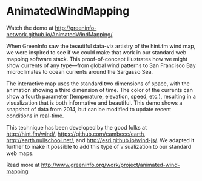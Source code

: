 # AnimatedWindMapping

Watch the demo at http://greeninfo-network.github.io/AnimatedWindMapping/

When GreenInfo saw the beautiful data-viz artistry of the hint.fm wind map, we were inspired to see if we could make that work in our standard web mapping software stack. This proof-of-concept illustrates how we might show currents of any type—from global wind patterns to San Francisco Bay microclimates to ocean currents around the Sargasso Sea. 

The interactive map uses the standard two dimensions of space, with the animation showing a third dimension of time. The color of the currents can show a fourth parameter (temperature, elevation, speed, etc.), resulting in a visualization that is both informative and beautiful. This demo shows a snapshot of data from 2014, but can be modified to update recent conditions in real-time.

This technique has been developed by the good folks at http://hint.fm/wind/, https://github.com/cambecc/earth, http://earth.nullschool.net/, and http://esri.github.io/wind-js/. We adapted it further to make it possible to add this type of visualization to our standard web maps.

Read more at http://www.greeninfo.org/work/project/animated-wind-mapping

